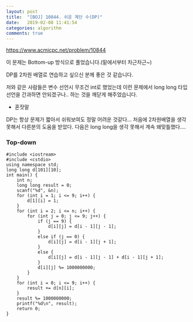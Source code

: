 ```yaml
---
layout: post
title:  "[BOJ] 10844. 쉬운 계단 수(DP)"
date:   2019-02-08 11:41:54
categories: algorithm
comments: true
---
```


https://www.acmicpc.net/problem/10844

이 문제는 Bottom-up 방식으로 풀었습니다.(밑에서부터 차근차근~)

DP를 2차원 배열로 연습하고 싶으신 분께 좋은 것 같습니다.

저와 같은 사람들은 변수 선언시 무조건 int로 했었는데 이런 문제에서 long long 타입 선언을 간과하면 안되겠구나.. 하는 것을 깨닫게 해주었습니다.



- 혼잣말

DP는 항상 문제가 짧아서 쉬워보여도 정말 어려운 것같다...
처음에 2차원배열을 생각 못해서 다른분의 도움을 받았다.
다음은 long long을 생각 못해서 계속 왜맞틀했다....

### Top-down
~~~
#include <iostream>
#include <cstdio>
using namespace std;
long long d[101][10];
int main() {
	int n;
	long long result = 0;
	scanf("%d", &n);
	for (int i = 1; i <= 9; i++) {
		d[1][i] = 1;
	}
	for (int i = 2; i <= n; i++) {
		for (int j = 0; j <= 9; j++) {
			if (j == 9) {
				d[i][j] = d[i - 1][j - 1];
			}
			else if (j == 0) {
				d[i][j] = d[i - 1][j + 1];
			}
			else {
				d[i][j] = d[i - 1][j - 1] + d[i - 1][j + 1];
			}
            d[i][j] %= 1000000000;
		}
	}
	for (int i = 0; i <= 9; i++) {
		result += d[n][i];
	}
	result %= 1000000000;
	printf("%d\n", result);
	return 0;
}
~~~
